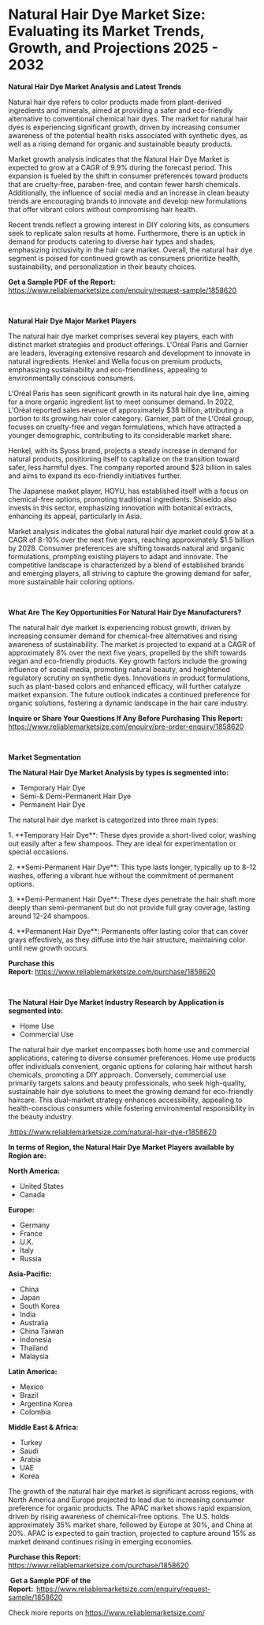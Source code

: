<p><h1>Natural Hair Dye Market Size: Evaluating its Market Trends, Growth, and Projections 2025 - 2032</h1></p><p><strong>Natural Hair Dye Market Analysis and Latest Trends</strong></p>
<p><p>Natural hair dye refers to color products made from plant-derived ingredients and minerals, aimed at providing a safer and eco-friendly alternative to conventional chemical hair dyes. The market for natural hair dyes is experiencing significant growth, driven by increasing consumer awareness of the potential health risks associated with synthetic dyes, as well as a rising demand for organic and sustainable beauty products.</p><p>Market growth analysis indicates that the Natural Hair Dye Market is expected to grow at a CAGR of 9.9% during the forecast period. This expansion is fueled by the shift in consumer preferences toward products that are cruelty-free, paraben-free, and contain fewer harsh chemicals. Additionally, the influence of social media and an increase in clean beauty trends are encouraging brands to innovate and develop new formulations that offer vibrant colors without compromising hair health.</p><p>Recent trends reflect a growing interest in DIY coloring kits, as consumers seek to replicate salon results at home. Furthermore, there is an uptick in demand for products catering to diverse hair types and shades, emphasizing inclusivity in the hair care market. Overall, the natural hair dye segment is poised for continued growth as consumers prioritize health, sustainability, and personalization in their beauty choices.</p></p>
<p><strong>Get a Sample PDF of the Report:&nbsp;</strong> <a href="https://www.reliablemarketsize.com/enquiry/request-sample/1858620?utm_campaign=1167&utm_medium=2&utm_source=Github&utm_content=ia&utm_term=07022025&utm_id=natural-hair-dye">https://www.reliablemarketsize.com/enquiry/request-sample/1858620</a></p>
<p>&nbsp;</p>
<p><strong>Natural Hair Dye Major Market Players</strong></p>
<p><p>The natural hair dye market comprises several key players, each with distinct market strategies and product offerings. L'Oréal Paris and Garnier are leaders, leveraging extensive research and development to innovate in natural ingredients. Henkel and Wella focus on premium products, emphasizing sustainability and eco-friendliness, appealing to environmentally conscious consumers.</p><p>L'Oréal Paris has seen significant growth in its natural hair dye line, aiming for a more organic ingredient list to meet consumer demand. In 2022, L'Oréal reported sales revenue of approximately $38 billion, attributing a portion to its growing hair color category. Garnier, part of the L'Oréal group, focuses on cruelty-free and vegan formulations, which have attracted a younger demographic, contributing to its considerable market share.</p><p>Henkel, with its Syoss brand, projects a steady increase in demand for natural products, positioning itself to capitalize on the transition toward safer, less harmful dyes. The company reported around $23 billion in sales and aims to expand its eco-friendly initiatives further.</p><p>The Japanese market player, HOYU, has established itself with a focus on chemical-free options, promoting traditional ingredients. Shiseido also invests in this sector, emphasizing innovation with botanical extracts, enhancing its appeal, particularly in Asia.</p><p>Market analysis indicates the global natural hair dye market could grow at a CAGR of 8-10% over the next five years, reaching approximately $1.5 billion by 2028. Consumer preferences are shifting towards natural and organic formulations, prompting existing players to adapt and innovate. The competitive landscape is characterized by a blend of established brands and emerging players, all striving to capture the growing demand for safer, more sustainable hair coloring options.</p></p>
<p>&nbsp;</p>
<p><strong>What Are The Key Opportunities For Natural Hair Dye Manufacturers?</strong></p>
<p><p>The natural hair dye market is experiencing robust growth, driven by increasing consumer demand for chemical-free alternatives and rising awareness of sustainability. The market is projected to expand at a CAGR of approximately 8% over the next five years, propelled by the shift towards vegan and eco-friendly products. Key growth factors include the growing influence of social media, promoting natural beauty, and heightened regulatory scrutiny on synthetic dyes. Innovations in product formulations, such as plant-based colors and enhanced efficacy, will further catalyze market expansion. The future outlook indicates a continued preference for organic solutions, fostering a dynamic landscape in the hair care industry.</p></p>
<p><strong>Inquire or Share Your Questions If Any Before Purchasing This Report:</strong> <a href="https://www.reliablemarketsize.com/enquiry/pre-order-enquiry/1858620?utm_campaign=1167&utm_medium=2&utm_source=Github&utm_content=ia&utm_term=07022025&utm_id=natural-hair-dye">https://www.reliablemarketsize.com/enquiry/pre-order-enquiry/1858620</a></p>
<p>&nbsp;</p>
<p><strong>Market Segmentation</strong></p>
<p><strong>The Natural Hair Dye Market Analysis by types is segmented into:</strong></p>
<p><ul><li>Temporary Hair Dye</li><li>Semi-& Demi-Permanent Hair Dye</li><li>Permanent Hair Dye</li></ul></p>
<p><p>The natural hair dye market is categorized into three main types: </p><p>1. **Temporary Hair Dye**: These dyes provide a short-lived color, washing out easily after a few shampoos. They are ideal for experimentation or special occasions.</p><p>2. **Semi-Permanent Hair Dye**: This type lasts longer, typically up to 8-12 washes, offering a vibrant hue without the commitment of permanent options.</p><p>3. **Demi-Permanent Hair Dye**: These dyes penetrate the hair shaft more deeply than semi-permanent but do not provide full gray coverage, lasting around 12-24 shampoos.</p><p>4. **Permanent Hair Dye**: Permanents offer lasting color that can cover grays effectively, as they diffuse into the hair structure, maintaining color until new growth occurs.</p></p>
<p><strong>Purchase this Report:&nbsp;</strong><a href="https://www.reliablemarketsize.com/purchase/1858620?utm_campaign=1167&utm_medium=2&utm_source=Github&utm_content=ia&utm_term=07022025&utm_id=natural-hair-dye">https://www.reliablemarketsize.com/purchase/1858620</a></p>
<p>&nbsp;</p>
<p><strong>The Natural Hair Dye Market Industry Research by Application is segmented into:</strong></p>
<p><ul><li>Home Use</li><li>Commercial Use</li></ul></p>
<p><p>The natural hair dye market encompasses both home use and commercial applications, catering to diverse consumer preferences. Home use products offer individuals convenient, organic options for coloring hair without harsh chemicals, promoting a DIY approach. Conversely, commercial use primarily targets salons and beauty professionals, who seek high-quality, sustainable hair dye solutions to meet the growing demand for eco-friendly haircare. This dual-market strategy enhances accessibility, appealing to health-conscious consumers while fostering environmental responsibility in the beauty industry.</p></p>
<p><a href="https://www.reliablemarketsize.com/natural-hair-dye-r1858620?utm_campaign=1167&utm_medium=2&utm_source=Github&utm_content=ia&utm_term=07022025&utm_id=natural-hair-dye">&nbsp;https://www.reliablemarketsize.com/natural-hair-dye-r1858620</a></p>
<p><strong>In terms of Region, the Natural Hair Dye Market Players available by Region are:</strong></p>
<p>
    <p> <strong> North America: </strong>
        <ul>
            <li>United States</li>
            <li>Canada</li>
        </ul>
        </p> 
    <p> <strong> Europe: </strong>
        <ul>
            <li>Germany</li>
            <li>France</li>
            <li>U.K.</li>
            <li>Italy</li>
            <li>Russia</li>
        </ul>
        </p> 
    <p> <strong> Asia-Pacific: </strong>
        <ul>
            <li>China</li>
            <li>Japan</li>
            <li>South Korea</li>
            <li>India</li>
            <li>Australia</li>
            <li>China Taiwan</li>
            <li>Indonesia</li>
            <li>Thailand</li>
            <li>Malaysia</li>
        </ul>
        </p> 
    <p> <strong> Latin America: </strong>
        <ul>
            <li>Mexico</li>
            <li>Brazil</li>
            <li>Argentina Korea</li>
            <li>Colombia</li>
        </ul>
        </p> 
    <p> <strong> Middle East & Africa: </strong>
        <ul>
            <li>Turkey</li>
            <li>Saudi</li>
            <li>Arabia</li>
            <li>UAE</li>
            <li>Korea</li>
        </ul>
    </p>
    </p>
<p><p>The growth of the natural hair dye market is significant across regions, with North America and Europe projected to lead due to increasing consumer preference for organic products. The APAC market shows rapid expansion, driven by rising awareness of chemical-free options. The U.S. holds approximately 35% market share, followed by Europe at 30%, and China at 20%. APAC is expected to gain traction, projected to capture around 15% as market demand continues rising in emerging economies.</p></p>
<p><strong>Purchase this Report: </strong><a href="https://www.reliablemarketsize.com/purchase/1858620?utm_campaign=1167&utm_medium=2&utm_source=Github&utm_content=ia&utm_term=07022025&utm_id=natural-hair-dye">https://www.reliablemarketsize.com/purchase/1858620</a></p>
<p>&nbsp;<strong>Get a Sample PDF of the Report:&nbsp;&nbsp;</strong><a href="https://www.reliablemarketsize.com/enquiry/request-sample/1858620?utm_campaign=1167&utm_medium=2&utm_source=Github&utm_content=ia&utm_term=07022025&utm_id=natural-hair-dye">https://www.reliablemarketsize.com/enquiry/request-sample/1858620</a></p>
<p><strong></strong></p>
<p>Check more reports on <a href="https://www.reliablemarketsize.com/?utm_campaign=1167&utm_medium=2&utm_source=Github&utm_content=ia&utm_term=07022025&utm_id=natural-hair-dye">https://www.reliablemarketsize.com/</a></p>